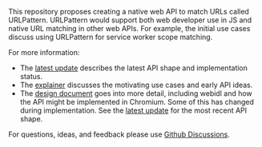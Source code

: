 This repository proposes creating a native web API to match URLs called URLPattern.  URLPattern would support both web developer use in JS and native URL matching in other web APIs.  For example, the initial use cases discuss using URLPattern for service worker scope matching.

For more information:

* The [latest update](202012-update.md) describes the latest API shape and implementation status.
* The [explainer](explainer.md) discusses the motivating use cases and early API ideas.
* The [design document](https://docs.google.com/document/d/17L6b3zlTHtyxQvOAvbK55gQOi5rrJLERwjt_sKXpzqc/edit) goes into more detail, including webidl and how the API might be implemented in Chromium.  Some of this has changed during implementation.  See the [latest update](2012-update.md) for the most recent API shape.

For questions, ideas, and feedback please use [Github Discussions](https://github.com/WICG/urlpattern/discussions).
